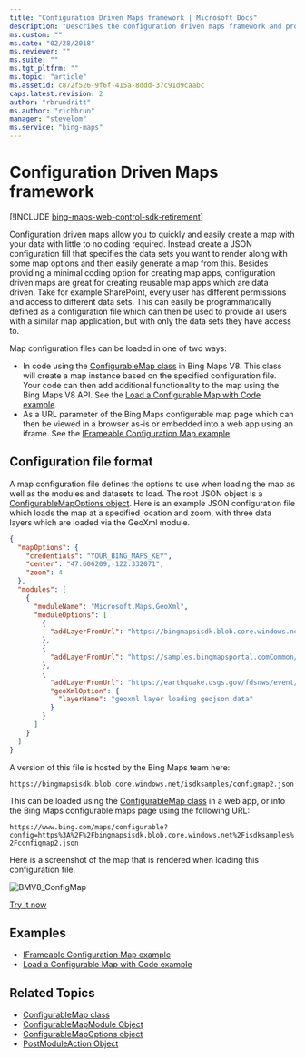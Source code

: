 ```yaml
---
title: "Configuration Driven Maps framework | Microsoft Docs"
description: "Describes the configuration driven maps framework and provides the configuration file format and lists of code examples and related topics."
ms.custom: ""
ms.date: "02/28/2018"
ms.reviewer: ""
ms.suite: ""
ms.tgt_pltfrm: ""
ms.topic: "article"
ms.assetid: c872f526-9f6f-415a-8ddd-37c91d9caabc
caps.latest.revision: 2
author: "rbrundritt"
ms.author: "richbrun"
manager: "stevelom"
ms.service: "bing-maps"
---
```


# Configuration Driven Maps framework

[!INCLUDE [bing-maps-web-control-sdk-retirement](../../../includes/bing-maps-web-control-sdk-retirement.md)]

Configuration driven maps allow you to quickly and easily create a map with your data with little to no coding required. Instead create a JSON configuration fill that specifies the data sets you want to render along with some map options and then easily generate a map from this. Besides providing a minimal coding option for creating map apps, configuration driven maps are great for creating reusable map apps which are data driven. Take for example SharePoint, every user has different permissions and access to different data sets. This can easily be programmatically defined as a configuration file which can then be used to provide all users with a similar map application, but with only the data sets they have access to.

Map configuration files can be loaded in one of two ways:

* In code using the [ConfigurableMap class](../../map-control-api/configurablemap-class.md) in Bing Maps V8. This class will create a map instance based on the specified configuration file. Your code can then add additional functionality to the map using the Bing Maps V8 API. See the [Load a Configurable Map with Code example](load-a-configurable-map-with-code-example.md).
* As a URL parameter of the Bing Maps configurable map page which can then be viewed in a browser as-is or embedded into a web app using an iframe. See the [IFrameable Configuration Map example](iframeable-configuration-map-example.md).

## Configuration file format

A map configuration file defines the options to use when loading the map as well as the modules and datasets to load. The root JSON object is a [ConfigurableMapOptions object](../../map-control-api/configurablemapoptions-object.md). Here is an example JSON configuration file which loads the map at a specified location and zoom, with three data layers which are loaded via the GeoXml module.

```json
{
  "mapOptions": {
    "credentials": "YOUR_BING_MAPS_KEY",
    "center": "47.606209,-122.332071",
    "zoom": 4
  },
  "modules": [
    {
      "moduleName": "Microsoft.Maps.GeoXml",
      "moduleOptions": [
        {
          "addLayerFromUrl": "https://bingmapsisdk.blob.core.windows.net/isdksamples/Countries.xml"
        },
        {
          "addLayerFromUrl": "https://samples.bingmapsportal.comCommon/data/kml/SampleKml.kml"
        },
        {
          "addLayerFromUrl": "https://earthquake.usgs.gov/fdsnws/event/1/query?minmagnitude=3&format=geojson",
          "geoXmlOption": {
            "layerName": "geoxml layer loading geojson data"
          }
        }
      ]
    }
  ]
}
```

A version of this file is hosted by the Bing Maps team here:

`https://bingmapsisdk.blob.core.windows.net/isdksamples/configmap2.json`

This can be loaded using the [ConfigurableMap class](../../map-control-api/configurablemap-class.md) in a web app, or into the Bing Maps configurable maps page using the following URL:

`https://www.bing.com/maps/configurable?config=https%3A%2F%2Fbingmapsisdk.blob.core.windows.net%2Fisdksamples%2Fconfigmap2.json`

Here is a screenshot of the map that is rendered when loading this configuration file.

![BMV8_ConfigMap](../../media/bmv8-configmap.PNG)

[Try it now](https://samples.bingmapsportal.com#Load%20a%20Configurable%20Map%20with%20Code)

## Examples

* [IFrameable Configuration Map example](iframeable-configuration-map-example.md)
* [Load a Configurable Map with Code example](load-a-configurable-map-with-code-example.md)

## Related Topics

* [ConfigurableMap class](../../map-control-api/configurablemap-class.md)
* [ConfigurableMapModule Object](../../map-control-api/configurablemapmodule-object.md)
* [ConfigurableMapOptions object](../../map-control-api/configurablemapoptions-object.md)
* [PostModuleAction Object](../../map-control-api/postmoduleaction-object.md)
